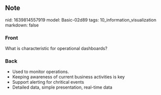 ## Note
nid: 1639814557919
model: Basic-02d89
tags: 10_information_visualization
markdown: false

### Front
What is characteristic for operational dashboards?

### Back
<ul>
  <li>Used to monitor operations.
  <li>Keeping awareness of current business activities is key
  <li>Support alerting for chritical events
  <li>Detailed data, simple presentation, real-time data
</ul>
